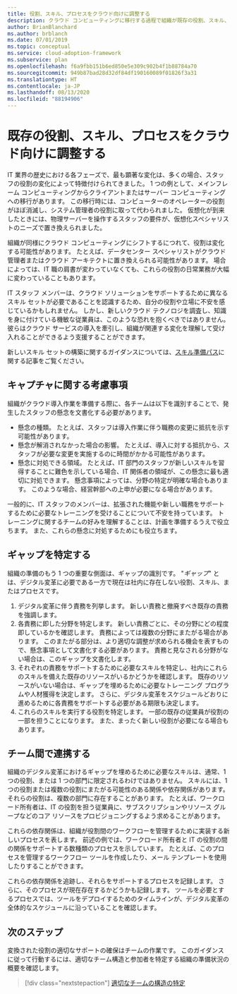 ```yaml
---
title: 役割、スキル、プロセスをクラウド向けに調整する
description: クラウド コンピューティングに移行する過程で組織が既存の役割、スキル、プロセスを調整する方法を、Azure 向けのクラウド導入フレームワークを使用して学習します。
author: BrianBlanchard
ms.author: brblanch
ms.date: 07/01/2019
ms.topic: conceptual
ms.service: cloud-adoption-framework
ms.subservice: plan
ms.openlocfilehash: f6a9fbb151b6ed850e5e309c902b4f1b88784a70
ms.sourcegitcommit: 949b87bad28d32df84df190160089f01826f3a31
ms.translationtype: HT
ms.contentlocale: ja-JP
ms.lasthandoff: 08/13/2020
ms.locfileid: "88194906"
---
```

# <a name="adapt-existing-roles-skills-and-processes-for-the-cloud"></a>既存の役割、スキル、プロセスをクラウド向けに調整する

IT 業界の歴史における各フェーズで、最も顕著な変化は、多くの場合、スタッフの役割の変化によって特徴付けられてきました。 1 つの例として、メインフレーム コンピューティングからクライアントまたはサーバー コンピューティングへの移行があります。 この移行時には、コンピューターのオペレーターの役割がほぼ消滅し、システム管理者の役割に取って代わられました。 仮想化が到来したときには、物理サーバーを操作するスタッフの要件が、仮想化スペシャリストのニーズで置き換えられました。

組織が同様にクラウド コンピューティングにシフトするにつれて、役割は変化する可能性があります。 たとえば、データセンター スペシャリストがクラウド管理者またはクラウド アーキテクトに置き換えられる可能性があります。 場合によっては、IT 職の肩書が変わっていなくても、これらの役割の日常業務が大幅に変わっていることもあります。

IT スタッフ メンバーは、クラウド ソリューションをサポートするために異なるスキル セットが必要であることを認識するため、自分の役割や立場に不安を感じているかもしれません。 しかし、新しいクラウド テクノロジを調査し、知識を身に付けている機敏な従業員は、このような恐れを抱くべきではありません。 彼らはクラウド サービスの導入を牽引し、組織が関連する変化を理解して受け入れることができるよう支援することができます。

新しいスキル セットの構築に関するガイダンスについては、[スキル準備パス](./suggested-skills.md)に関する記事をご覧ください。

## <a name="capture-concerns"></a>キャプチャに関する考慮事項

組織がクラウド導入作業を準備する際に、各チームは以下を識別することで、発生したスタッフの懸念を文書化する必要があります。

- 懸念の種類。 たとえば、スタッフは導入作業に伴う職務の変更に抵抗を示す可能性があります。
- 懸念が解消されなかった場合の影響。 たとえば、導入に対する抵抗から、スタッフが必要な変更を実施するのに時間がかかる可能性があります。
- 懸念に対処できる領域。 たとえば、IT 部門のスタッフが新しいスキルを習得することに難色を示している場合、IT 関係者の領域が、この懸念に最も適切に対処できます。 懸念事項によっては、分野の特定が明確な場合もあります。 このような場合、経営幹部への上申が必要になる場合があります。

一般的に、IT スタッフのメンバーは、拡張された機能や新しい職務をサポートするために必要なトレーニングを受けることについて不安を持っています。 トレーニングに関するチームの好みを理解することは、計画を準備するうえで役立ちます。 また、これらの懸念に対処するためにも役立ちます。

## <a name="identify-gaps"></a>ギャップを特定する

組織の準備のもう 1 つの重要な側面は、ギャップの識別です。 "_ギャップ_" とは、デジタル変革に必要である一方で現在は社内に存在しない役割、スキル、またはプロセスです。

1. デジタル変革に伴う責務を列挙します。 新しい責務と撤廃すべき既存の責務を強調します。
1. 各責務に即した分野を特定します。 新しい責務ごとに、その分野にどの程度即しているかを確認します。 責務によっては複数の分野にまたがる場合があります。 このまたがる部分は、より適切な調整が求められる機会を表すもので、懸念事項として文書化する必要があります。 責務と見なされる分野がない場合は、このギャップを文書化します。
1. それぞれの責務をサポートするために必要なスキルを特定し、社内にこれらのスキルを備えた既存のリソースがいるかどうかを確認します。 既存のリソースがいない場合は、ギャップを埋めるために必要なトレーニング プログラムや人材獲得を決定します。 さらに、デジタル変革をスケジュールどおりに進めるために各責務をサポートする必要がある期限も決定します。
1. これらのスキルを実行する役割を特定します。 一部の既存の従業員が役割の一部を担うことになります。 また、まったく新しい役割が必要になる場合もあります。

## <a name="partner-across-teams"></a>チーム間で連携する

組織のデジタル変革におけるギャップを埋めるために必要なスキルは、通常、1 つの役割、または 1 つの部門に限定されるわけではありません。 スキルには、1 つの役割または複数の役割にまたがる可能性のある関係や依存関係があります。 それらの役割は、複数の部門に存在することがあります。 たとえば、ワークロード所有者は、IT の役割を担う従業員に、サブスクリプションやリソース グループなどのコア リソースをプロビジョニングするよう求めることがあります。

これらの依存関係は、組織が役割間のワークフローを管理するために実装する新しいプロセスを表します。 前述の例では、ワークロード所有者と IT の役割の間の関係をサポートする数種類のプロセスを示しています。 たとえば、このプロセスを管理するワークフロー ツールを作成したり、メール テンプレートを使用したりすることができます。

これらの依存関係を追跡し、それらをサポートするプロセスを記録します。 さらに、そのプロセスが現在存在するかどうかも記録します。 ツールを必要とするプロセスでは、ツールをデプロイするためのタイムラインが、デジタル変革の全体的なスケジュールに沿っていることを確認します。

## <a name="next-steps"></a>次のステップ

変換された役割の適切なサポートの確保はチームの作業です。 このガイダンスに従って行動するには、適切なチーム構造と参加者を特定する組織の準備状況の概要を確認します。

> [!div class="nextstepaction"]
> [適切なチームの構造の特定](../organize/index.md)

